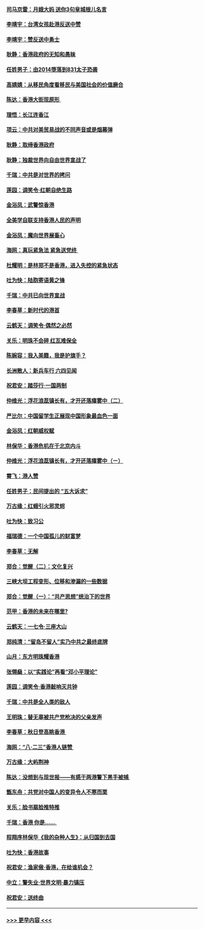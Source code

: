 #### [司马京雷：月娥大妈  送你3句皇城根儿名言](../pages/nsc993/n11497885.md?t=09040755) 
#### [李靖宇：台湾女孩赴港反送中赞](../pages/nsc993/n11497721.md?t=09040755) 
#### [李靖宇：赞反送中勇士](../pages/nsc993/n11497452.md?t=09040755) 
#### [耿静：香港政府的无知和愚昧](../pages/nsc993/n11494238.md?t=09040755) 
#### [任姓男子：由2014堕落到831太子恐袭](../pages/nsc993/n11496683.md?t=09040755) 
#### [高婧婧：从移民角度看移民与美国社会的价值磨合](../pages/nsc993/n11495757.md?t=09040755) 
#### [陈达：香港大街现原形 ](../pages/nsc993/n11495441.md?t=09040755) 
#### [理悟：长江连香江](../pages/nsc993/n11495377.md?t=09040755) 
#### [项云：中共对美贸易战的不同声音或是烟幕弹](../pages/nsc993/n11494929.md?t=09040755) 
#### [耿静：取缔香港政府](../pages/nsc993/n11494218.md?t=09040755) 
#### [耿静：独裁世界向自由世界宣战了](../pages/nsc993/n11494190.md?t=09040755) 
#### [千瑞：中共是对世界的拷问](../pages/nsc993/n11493021.md?t=09040755) 
#### [莲园：调笑令‧红朝自绝生路](../pages/nsc993/n11493011.md?t=09040755) 
#### [金浴凤：武警惊香港](../pages/nsc993/n11492994.md?t=09040755) 
#### [全美学自联支持香港人民的声明](../pages/nsc993/n11492630.md?t=09040755) 
#### [金浴凤：魔向世界展畜心](../pages/nsc993/n11492599.md?t=09040755) 
#### [海网：真玩紧急法 紧急送党终 ](../pages/nsc993/n11492535.md?t=09040755) 
#### [杜耀明：是林郑不是香港，进入失控的紧急状态](../pages/nsc993/n11491420.md?t=09040755) 
#### [吐为快：陆胞寄语黄之锋](../pages/nsc993/n11491117.md?t=09040755) 
#### [千瑞：中共已向世界宣战](../pages/nsc993/n11490123.md?t=09040755) 
#### [李春草：新时代的港首](../pages/nsc993/n11489864.md?t=09040755) 
#### [云鹤天：调笑令·偶然之必然](../pages/nsc993/n11489701.md?t=09040755) 
#### [关乐：明珠不会碎 红瓦难保全](../pages/nsc993/n11489647.md?t=09040755) 
#### [陈婉容：我入美籍，我是护旗手？](../pages/nsc993/n11487908.md?t=09040755) 
#### [长洲散人：新兵车行 六四见闻](../pages/nsc993/n11487729.md?t=09040755) 
#### [祝君安：踏莎行‧一国两制](../pages/nsc993/n11487699.md?t=09040755) 
#### [仲维光：浮花浪蕊镇长有，才开还落瘴雾中（二）](../pages/nsc993/n11483286.md?t=09040755) 
#### [严比尔：中国留学生正展现中国形象最血色一面](../pages/nsc993/n11485145.md?t=09040755) 
#### [金浴凤：红朝威权赋](../pages/nsc993/n11485191.md?t=09040755) 
#### [林保华：香港危机在于北京内斗](../pages/nsc993/n11484593.md?t=09040755) 
#### [仲维光：浮花浪蕊镇长有，才开还落瘴雾中（ㄧ）](../pages/nsc993/n11483259.md?t=09040755) 
#### [霄飞：港人赞](../pages/nsc993/n11482957.md?t=09040755) 
#### [任姓男子：民间提出的 “五大诉求”](../pages/nsc993/n11482897.md?t=09040755) 
#### [万古缘：红蛾引火邪灵烬](../pages/nsc993/n11482886.md?t=09040755) 
#### [吐为快：致习公](../pages/nsc993/n11482867.md?t=09040755) 
#### [福瑞德：一个中国孤儿的财富梦](../pages/nsc993/n11482817.md?t=09040755) 
#### [李春草：无解](../pages/nsc993/n11482791.md?t=09040755) 
#### [郑合：觉醒（二）：文化复兴](../pages/nsc993/n11478025.md?t=09040755) 
#### [三峡大坝工程变形、位移和渗漏的一些数据](../pages/nsc993/n11478232.md?t=09040755) 
#### [郑合：觉醒（一）：“共产思想”统治下的世界](../pages/nsc993/n11477663.md?t=09040755) 
#### [范甲：香港的未来在哪里?](../pages/nsc993/n11477249.md?t=09040755) 
#### [云鹤天：一七令·三座大山](../pages/nsc993/n11477192.md?t=09040755) 
#### [郑纯清：“留岛不留人”实乃中共之最终底牌](../pages/nsc993/n11476160.md?t=09040755) 
#### [山月：东方明珠耀香港](../pages/nsc993/n11476077.md?t=09040755) 
#### [张翎燊：以“实践论”再看“邓小平理论”](../pages/nsc993/n11475733.md?t=09040755) 
#### [莲园：调笑令‧香港敲响灭共钟](../pages/nsc993/n11475723.md?t=09040755) 
#### [千瑞：中共是全人类的敌人](../pages/nsc993/n11475329.md?t=09040755) 
#### [王明珠：替无辜被共产党枪决的父亲发声](../pages/nsc993/n11474570.md?t=09040755) 
#### [李春草：秋日登高眺香港 ](../pages/nsc993/n11474491.md?t=09040755) 
#### [海网：“八·二三”香港人链赞 ](../pages/nsc993/n11474538.md?t=09040755) 
#### [万古缘：大屿荆神](../pages/nsc993/n11474401.md?t=09040755) 
#### [陈达：没想到与现世报——有感于两港警下黑手被捕 ](../pages/nsc993/n11472557.md?t=09040755) 
#### [甑东舟：共党对中国人的变异令人不寒而栗](../pages/nsc993/n11472496.md?t=09040755) 
#### [关乐：脸书扇脸推特推](../pages/nsc993/n11472488.md?t=09040755) 
#### [千瑞：香港  你是…… ](../pages/nsc993/n11472459.md?t=09040755) 
#### [程翔序林保华《我的杂种人生》：从归国到去国](../pages/nsc993/n11472369.md?t=09040755) 
#### [吐为快：香港故事](../pages/nsc993/n11471931.md?t=09040755) 
#### [祝君安：渔家傲‧香港，在给谁机会？](../pages/nsc993/n11469718.md?t=09040755) 
#### [中立：警失业‧世界文明‧暴力镇压](../pages/nsc993/n11467566.md?t=09040755) 
#### [祝君安：送终曲](../pages/nsc993/n11467546.md?t=09040755) 

----
#### [ >>> 更早内容 <<< ](../indexes/nsc993-earlier.md)
